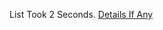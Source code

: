 List Took 2 Seconds.
[Details If Any](https://github.com/deathbybandaid/piholeparser/blob/master/RecentRunLogs/parsingscripts/StevenBlacksKAD.md)

